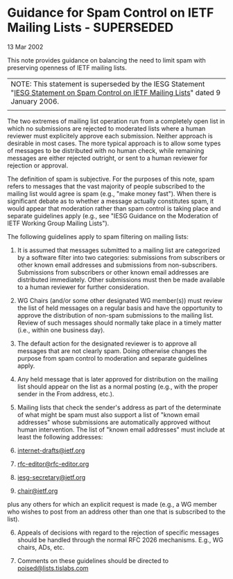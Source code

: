 Guidance for Spam Control on IETF Mailing Lists - SUPERSEDED
============================================================

13 Mar 2002

This note provides guidance on balancing the need to limit spam with preserving openness of IETF mailing lists.



|  |
| --- |
| NOTE: This statement is superseded by the IESG Statement "[IESG Statement on Spam Control on IETF Mailing Lists](https://www.ietf.org/about/groups/iesg/statements/spam-control-2006-01-09/)" dated 9 January 2006. |
|  |

The two extremes of mailing list operation run from a completely open list in which no submissions are rejected to moderated lists where a human reviewer must explicitely approve each submission. Neither approach is desirable in most cases. The more typical approach is to allow some types of messages to be distributed with no human check, while remaining messages are either rejected outright, or sent to a human reviewer for rejection or approval. 

The definition of spam is subjective. For the purposes of this note, spam refers to messages that the vast majority of people subscribed to the mailing list would agree is spam (e.g., "make money fast"). When there is significant debate as to whether a message actually constitutes spam, it would appear that moderation rather than spam control is taking place and separate guidelines apply (e.g., see "IESG Guidance on the Moderation of IETF Working Group Mailing Lists").

The following guidelines apply to spam filtering on mailing lists:

1. It is assumed that messages submitted to a mailing list are categorized by a software filter into two categories: submissions from subscribers or other known email addresses and submissions from non-subscribers. Submissions from subscribers or other known email addresses are distributed immediately. Other submissions must then be made available to a human reviewer for further consideration.   
  


2. WG Chairs (and/or some other designated WG member(s)) must review the list of held messages on a regular basis and have the opportunity to approve the distribution of non-spam submissions to the mailing list. Review of such messages should normally take place in a timely matter (i.e., within one business day).   


3. The default action for the designated reviewer is to approve all messages that are not clearly spam. Doing otherwise changes the purpose from spam control to moderation and separate guidelines apply.   


4. Any held message that is later approved for distribution on the mailing list should appear on the list as a normal posting (e.g., with the proper sender in the From address, etc.).   


5. Mailing lists that check the sender's address as part of the determinate of what might be spam must also support a list of "known email addresses" whose submissions are automatically approved without human intervention. The list of "known email addresses" must include at least the following addresses:   


1. internet-drafts@ietf.org
2. rfc-editor@rfc-editor.org
3. iesg-secretary@ietf.org
4. chair@ietf.org

plus any others for which an explicit request is made (e.g., a WG member who wishes to post from an address other than one that is subscribed to the list). 

  


6. Appeals of decisions with regard to the rejection of specific messages should be handled through the normal RFC 2026 mechanisms. E.g., WG chairs, ADs, etc. 

7. Comments on these guidelines should be directed to poised@lists.tislabs.com

